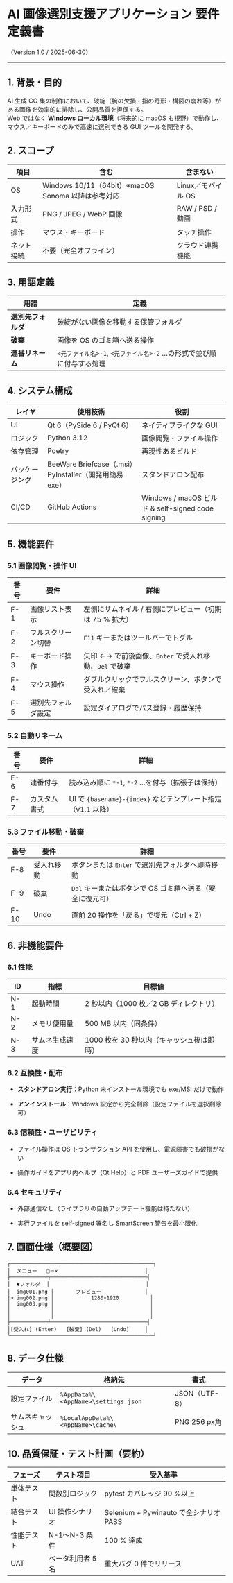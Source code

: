 
# AI 画像選別支援アプリケーション 要件定義書

（Version 1.0 / 2025-06-30）

---

## 1. 背景・目的

AI 生成 CG 集の制作において、破綻（腕の欠損・指の奇形・構図の崩れ等）がある画像を効率的に排除し、公開品質を担保する。  
Web ではなく **Windows ローカル環境**（将来的に macOS も視野）で動作し、マウス／キーボードのみで高速に選別できる GUI ツールを開発する。

## 2. スコープ

|項目|含む|含まない|
|---|---|---|
|OS|Windows 10/11（64bit）※macOS Sonoma 以降は参考対応|Linux／モバイル OS|
|入力形式|PNG / JPEG / WebP 画像|RAW / PSD / 動画|
|操作|マウス・キーボード|タッチ操作|
|ネット接続|不要（完全オフライン）|クラウド連携機能|

## 3. 用語定義

|用語|定義|
|---|---|
|**選別先フォルダ**|破綻がない画像を移動する保管フォルダ|
|**破棄**|画像を OS のゴミ箱へ送る操作|
|**連番リネーム**|`<元ファイル名>-1`, `<元ファイル名>-2` …の形式で並び順に付与する処理|

## 4. システム構成

|レイヤ|使用技術|役割|
|---|---|---|
|UI|Qt 6（PySide 6 / PyQt 6）|ネイティブライクな GUI|
|ロジック|Python 3.12|画像閲覧・ファイル操作|
|依存管理|Poetry|再現性あるビルド|
|パッケージング|BeeWare Briefcase（.msi）PyInstaller（開発用簡易 exe）|スタンドアロン配布|
|CI/CD|GitHub Actions|Windows / macOS ビルド & self-signed code signing|

## 5. 機能要件

### 5.1 画像閲覧・操作 UI

|番号|要件|詳細|
|---|---|---|
|F-1|画像リスト表示|左側にサムネイル / 右側にプレビュー（初期は 75 % 拡大）|
|F-2|フルスクリーン切替|`F11` キーまたはツールバーでトグル|
|F-3|キーボード操作|矢印 ←→ で前後画像、`Enter` で受入れ移動、`Del` で破棄|
|F-4|マウス操作|ダブルクリックでフルスクリーン、ボタンで受入れ／破棄|
|F-5|選別先フォルダ設定|設定ダイアログでパス登録・履歴保持|

### 5.2 自動リネーム

|番号|要件|詳細|
|---|---|---|
|F-6|連番付与|読み込み順に `*-1`, `*-2` …を付与（拡張子は保持）|
|F-7|カスタム書式|UI で `{basename}-{index}` などテンプレート指定（v1.1 以降）|

### 5.3 ファイル移動・破棄

|番号|要件|詳細|
|---|---|---|
|F-8|受入れ移動|ボタンまたは `Enter` で選別先フォルダへ即時移動|
|F-9|破棄|`Del` キーまたはボタンで OS ゴミ箱へ送る（安全に復元可）|
|F-10|Undo|直前 20 操作を「戻る」で復元（Ctrl + Z）|

## 6. 非機能要件

### 6.1 性能

|ID|指標|目標値|
|---|---|---|
|N-1|起動時間|2 秒以内（1000 枚／2 GB ディレクトリ）|
|N-2|メモリ使用量|500 MB 以内（同条件）|
|N-3|サムネ生成速度|1000 枚を 30 秒以内（キャッシュ後は即時）|

### 6.2 互換性・配布

- **スタンドアロン実行**：Python 未インストール環境でも exe/MSI だけで動作
    
- **アンインストール**：Windows 設定から完全削除（設定ファイルを選択削除可）
    

### 6.3 信頼性・ユーザビリティ

- ファイル操作は OS トランザクション API を使用し、電源障害でも破損がない
    
- 操作ガイドをアプリ内ヘルプ（Qt Help）と PDF ユーザーズガイドで提供
    

### 6.4 セキュリティ

- 外部通信なし（ライブラリの自動アップデート機能は持たない）
    
- 実行ファイルを self-signed 署名し SmartScreen 警告を最小限化
    

## 7. 画面仕様（概要図）

```
┌──────────────────────────────────────────────┐
│  メニュー   □－×                            │
├────────────┬───────────────────────────────┤
│  ▼フォルダ  │                               │
│  img001.png │       プレビュー              │
│> img002.png │            1280×1920          │
│  img003.png │                               │
│             │                               │
│             │                               │
├────────────┴───────────────────────────────┤
│[受入れ] (Enter)   [破棄] (Del)   [Undo]     │
└──────────────────────────────────────────────┘
```

## 8. データ仕様

| データ      | 格納先                                 | 書式          |
| -------- | ----------------------------------- | ----------- |
| 設定ファイル   | `%AppData%\<AppName>\settings.json` | JSON（UTF-8） |
| サムネキャッシュ | `%LocalAppData%\<AppName>\cache\`   | PNG 256 px角 |


## 10. 品質保証・テスト計画（要約）

|フェーズ|テスト項目|受入基準|
|---|---|---|
|単体テスト|関数別ロジック|pytest カバレッジ 90 %以上|
|結合テスト|UI 操作シナリオ|Selenium + Pywinauto で全シナリオ PASS|
|性能テスト|N-1〜N-3 条件|100 % 達成|
|UAT|ベータ利用者 5 名|重大バグ 0 件でリリース|

